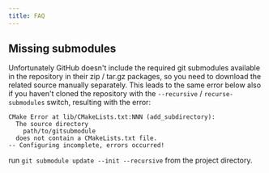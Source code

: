 ```yaml
---
title: FAQ
---
```

## Missing submodules

Unfortunately GitHub doesn't include the required git submodules available in
the repository in their zip / tar.gz packages, so you need to download the
related source manually separately. This leads to the same error below also
if you haven't cloned the repository with the `--recursive` / `recurse-submodules`
switch, resulting with the error:

```
CMake Error at lib/CMakeLists.txt:NNN (add_subdirectory):
  The source directory
    path/to/gitsubmodule
  does not contain a CMakeLists.txt file.
-- Configuring incomplete, errors occurred!
```

run `git submodule update --init --recursive` from the project directory.
